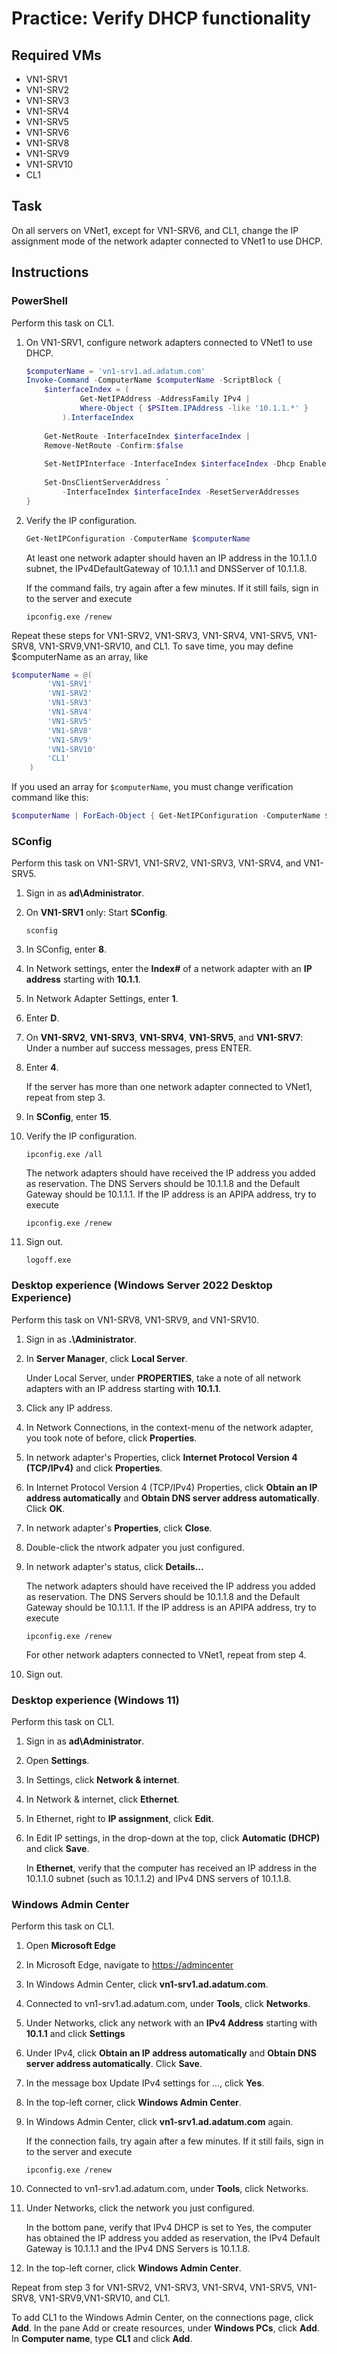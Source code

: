 # Practice: Verify DHCP functionality

## Required VMs

* VN1-SRV1
* VN1-SRV2
* VN1-SRV3
* VN1-SRV4
* VN1-SRV5
* VN1-SRV6
* VN1-SRV8
* VN1-SRV9
* VN1-SRV10
* CL1

## Task

On all servers on VNet1, except for VN1-SRV6, and CL1, change the IP assignment mode of the network adapter connected to VNet1 to use DHCP.

## Instructions

### PowerShell

Perform this task on CL1.

1. On VN1-SRV1, configure network adapters connected to VNet1 to use DHCP.

    ````powershell
    $computerName = 'vn1-srv1.ad.adatum.com'
    Invoke-Command -ComputerName $computerName -ScriptBlock {
        $interfaceIndex = (
                Get-NetIPAddress -AddressFamily IPv4 |
                Where-Object { $PSItem.IPAddress -like '10.1.1.*' }
            ).InterfaceIndex
        
        Get-NetRoute -InterfaceIndex $interfaceIndex |
        Remove-NetRoute -Confirm:$false
        
        Set-NetIPInterface -InterfaceIndex $interfaceIndex -Dhcp Enabled
        
        Set-DnsClientServerAddress `
            -InterfaceIndex $interfaceIndex -ResetServerAddresses
    }
    ````

1. Verify the IP configuration.

    ````powershell
    Get-NetIPConfiguration -ComputerName $computerName
    ````

    At least one network adapter should haven an IP address in the 10.1.1.0 subnet, the IPv4DefaultGateway of 10.1.1.1 and DNSServer of 10.1.1.8.

    If the command fails, try again after a few minutes. If it still fails, sign in to the server and execute

    ````shell
    ipconfig.exe /renew
    ````

Repeat these steps for VN1-SRV2, VN1-SRV3, VN1-SRV4, VN1-SRV5, VN1-SRV8, VN1-SRV9,VN1-SRV10, and CL1. To save time, you may define $computerName as an array, like

````powershell
$computerName = @(
        'VN1-SRV1'
        'VN1-SRV2'
        'VN1-SRV3'
        'VN1-SRV4'
        'VN1-SRV5'
        'VN1-SRV8'
        'VN1-SRV9'
        'VN1-SRV10'
        'CL1'
    )
````

If you used an array for ````$computerName````, you must change verification command like this:

````powershell
$computerName | ForEach-Object { Get-NetIPConfiguration -ComputerName $PSItem }
````

### SConfig

Perform this task on VN1-SRV1, VN1-SRV2, VN1-SRV3, VN1-SRV4, and VN1-SRV5.

1. Sign in as **ad\Administrator**.
1. On **VN1-SRV1** only: Start **SConfig**.

    ````shell
    sconfig
    ````

1. In SConfig, enter **8**.
1. In Network settings, enter the **Index#** of a network adapter with an **IP address** starting with **10.1.1**.
1. In Network Adapter Settings, enter **1**.
1. Enter **D**.
1. On **VN1-SRV2**, **VN1-SRV3**, **VN1-SRV4**, **VN1-SRV5**, and **VN1-SRV7**: Under a number auf success messages, press ENTER.
1. Enter **4**.

    If the server has more than one network adapter connected to VNet1, repeat from step 3.

1. In **SConfig**, enter **15**.
1. Verify the IP configuration.

    ````shell
    ipconfig.exe /all
    ````

    The network adapters should have received the IP address you added as reservation. The DNS Servers should be 10.1.1.8 and the Default Gateway should be 10.1.1.1. If the IP address is an APIPA address, try to execute

    ````shell
    ipconfig.exe /renew
    ````

1. Sign out.

    ````shell
    logoff.exe
    ````

### Desktop experience (Windows Server 2022 Desktop Experience)

Perform this task on VN1-SRV8, VN1-SRV9, and VN1-SRV10.

1. Sign in as **.\Administrator**.
1. In **Server Manager**, click **Local Server**.

    Under Local Server, under **PROPERTIES**, take a note of all network adapters with an IP address starting with **10.1.1**.

1. Click any IP address.
1. In Network Connections, in the context-menu of the network adapter, you took note of before, click **Properties**.
1. In network adapter's Properties, click **Internet Protocol Version 4 (TCP/IPv4)** and click **Properties**.
1. In Internet Protocol Version 4 (TCP/IPv4) Properties, click **Obtain an IP address automatically** and **Obtain DNS server address automatically**. Click **OK**.
1. In network adapter's **Properties**, click **Close**.
1. Double-click the ntwork adpater you just configured.
1. In network adapter's status, click **Details...**

    The network adapters should have received the IP address you added as reservation. The DNS Servers should be 10.1.1.8 and the Default Gateway should be 10.1.1.1. If the IP address is an APIPA address, try to execute

    ````shell
    ipconfig.exe /renew
    ````

    For other network adapters connected to VNet1, repeat from step 4.

1. Sign out.

### Desktop experience (Windows 11)

Perform this task on CL1.

1. Sign in as **ad\Administrator**.
1. Open **Settings**.
1. In Settings, click **Network & internet**.
1. In Network & internet, click **Ethernet**.
1. In Ethernet, right to **IP assignment**, click **Edit**.
1. In Edit IP settings, in the drop-down at the top, click **Automatic (DHCP)** and click **Save**.

    In **Ethernet**, verify that the computer has received an IP address in the 10.1.1.0 subnet (such as 10.1.1.2) and IPv4 DNS servers of 10.1.1.8.

### Windows Admin Center

Perform this task on CL1.

1. Open **Microsoft Edge**
1. In Microsoft Edge, navigate to <https://admincenter>
1. In Windows Admin Center, click **vn1-srv1.ad.adatum.com**.
1. Connected to vn1-srv1.ad.adatum.com, under **Tools**, click **Networks**.
1. Under Networks, click any network with an **IPv4 Address** starting with **10.1.1** and click **Settings**
1. Under IPv4, click **Obtain an IP address automatically** and **Obtain DNS server address automatically**. Click **Save**.
1. In the message box Update IPv4 settings for ..., click **Yes**.
1. In the top-left corner, click **Windows Admin Center**.
1. In Windows Admin Center, click **vn1-srv1.ad.adatum.com** again.

    If the connection fails, try again after a few minutes. If it still fails, sign in to the server and execute

    ````shell
    ipconfig.exe /renew
    ````

1. Connected to vn1-srv1.ad.adatum.com, under **Tools**, click Networks.
1. Under Networks, click the network you just configured.

    In the bottom pane, verify that IPv4 DHCP is set to Yes, the computer has obtained the IP address you added as reservation, the IPv4 Default Gateway is 10.1.1.1 and the IPv4 DNS Servers is 10.1.1.8.

1. In the top-left corner, click **Windows Admin Center**.

Repeat from step 3 for VN1-SRV2, VN1-SRV3, VN1-SRV4, VN1-SRV5, VN1-SRV8, VN1-SRV9,VN1-SRV10, and CL1.

To add CL1 to the Windows Admin Center, on the connections page, click **Add**. In the pane Add or create resources, under **Windows PCs**, click **Add**. In **Computer name**, type **CL1** and click **Add**.
